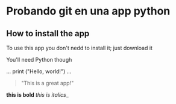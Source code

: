 # Probando git en una app python

## How to install the app

To use this app you don't nedd to install it; just download it

You'll need Python though

...
print ("Hello, world!")
...

> "This is a great app!" 

**this is bold**
_this is italics__


